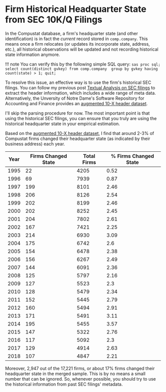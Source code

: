 # Firm Historical Headquarter State from SEC 10K/Q Filings

In the Compustat database, a firm's headquarter state (and other identification) is in fact the *current* record stored in `comp.company`. This means once a firm relocates (or updates its incorporate state, address, etc.), all historical observations will be updated and not recording historical state information anymore.

!!! note
    You can verify this by the following simple SQL query:
    ```sas
    proc sql;
    select count(distinct gvkey)
    from comp.company 
    group by gvkey having count(state) > 1;
    quit;
    ```

To resolve this issue, an effective way is to use the firm's historical SEC filings. You can follow my previous post [Textual Analysis on SEC filings](https://mingze-gao.com/posts/textual-analysis-on-sec-filings/) to extract the header information, which includes a wide range of meta data. Alternatively, the Unversity of Notre Dame's Software Repository for Accounting and Finance provides an [augmented 10-X header dataset](https://sraf.nd.edu/data/augmented-10-x-header-data/).

I'll skip the parsing procedure for now. The most important point is that using the historical SEC filings, you can ensure that you truly are using the historical headquarter state in your empirical estimation.

Based on the [augmented 10-X header dataset](https://sraf.nd.edu/data/augmented-10-x-header-data/), I find that around 2-3% of Compustat firms changed their headquarter state (as indicated by their business address) each year.

| Year | Firms Changed State | Total Firms | % Firms Changed State |
| ---- | ------------------- | ----------- | --------------------- |
| 1995 | 22                  | 4205        | 0.52                  |
| 1996 | 69                  | 7939        | 0.87                  |
| 1997 | 199                 | 8101        | 2.46                  |
| 1998 | 206                 | 8126        | 2.54                  |
| 1999 | 202                 | 8199        | 2.46                  |
| 2000 | 202                 | 8252        | 2.45                  |
| 2001 | 204                 | 7802        | 2.61                  |
| 2002 | 167                 | 7421        | 2.25                  |
| 2003 | 214                 | 6930        | 3.09                  |
| 2004 | 175                 | 6742        | 2.6                   |
| 2005 | 154                 | 6478        | 2.38                  |
| 2006 | 156                 | 6267        | 2.49                  |
| 2007 | 144                 | 6091        | 2.36                  |
| 2008 | 125                 | 5797        | 2.16                  |
| 2009 | 127                 | 5523        | 2.3                   |
| 2010 | 128                 | 5479        | 2.34                  |
| 2011 | 152                 | 5445        | 2.79                  |
| 2012 | 160                 | 5494        | 2.91                  |
| 2013 | 171                 | 5491        | 3.11                  |
| 2014 | 195                 | 5455        | 3.57                  |
| 2015 | 147                 | 5322        | 2.76                  |
| 2016 | 117                 | 5092        | 2.3                   |
| 2017 | 129                 | 4914        | 2.63                  |
| 2018 | 107                 | 4847        | 2.21                  |

Moreover, 2,947 out of the 17,221 firms, or about 17% firms changed their headquarter state in the merged sample. This is by no means a small number that can be ignored. So, whenever possible, you should try to use the historical information from past SEC filings' metadata.